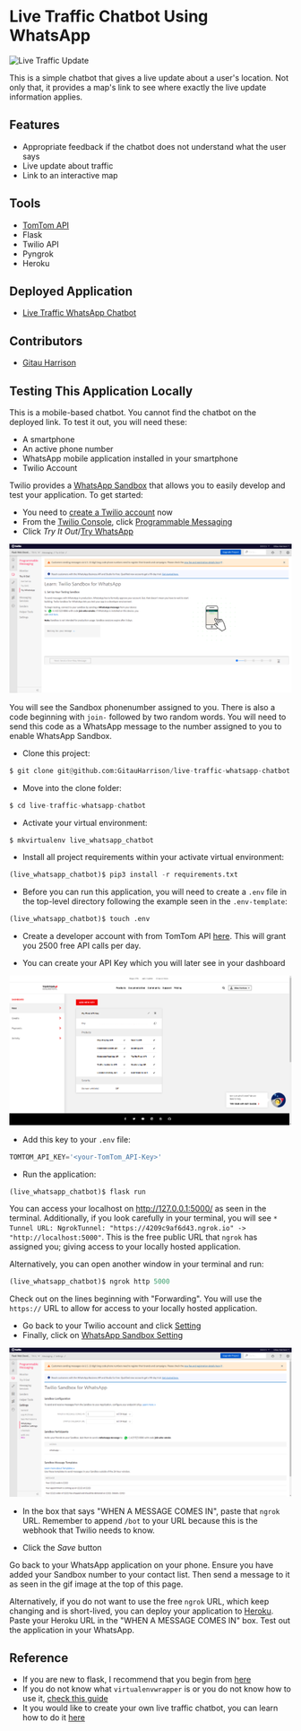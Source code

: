 # Live Traffic Chatbot Using WhatsApp

![Live Traffic Update](app/static/images/live_traffic_update.gif)

This is a simple chatbot that gives a live update about a user's location. Not only that, it provides a map's link to see where exactly the live update information applies.

## Features
* Appropriate feedback if the chatbot does not understand what the user says
* Live update about traffic
* Link to an interactive map

## Tools
* [TomTom API](https://www.tomtom.com/en_gb/)
* Flask
* Twilio API 
* Pyngrok
* Heroku

## Deployed Application

* [Live Traffic WhatsApp Chatbot](https://live-traffic-whatsapp-chatbot.herokuapp.com/)

## Contributors

* [Gitau Harrison](https://github.com/GitauHarrison)


## Testing This Application Locally

This is a mobile-based chatbot. You cannot find the chatbot on the deployed link. To test it out, you will need these:

* A smartphone
* An active phone number
* WhatsApp mobile application installed in your smartphone
* Twilio Account

Twilio provides a [WhatsApp Sandbox](https://www.twilio.com/console/sms/whatsapp/learn) that allows you to easily develop and test your application. To get started:

* You need to [create a Twilio account](https://www.twilio.com/try-twilio?promo=WNPWrR) now
* From the [Twilio Console](https://www.twilio.com/console), click [Programmable Messaging](https://www.twilio.com/console/sms/dashboard)
* Click _Try It Out_/[Try WhatsApp](https://www.twilio.com/console/sms/whatsapp/learn)

![Try WhatsApp](app/static/images/try_whatsapp.png)

You will see the Sandbox phonenumber assigned to you. There is also a code beginning with `join-` followed by two random words. You will need to send this code as a WhatsApp message to the number assigned to you to enable WhatsApp Sandbox.

* Clone this project:

```python
$ git clone git@github.com:GitauHarrison/live-traffic-whatsapp-chatbot.git
```

* Move into the clone folder:

```python
$ cd live-traffic-whatsapp-chatbot
```

* Activate your virtual environment:

```python
$ mkvirtualenv live_whatsapp_chatbot
```

* Install all project requirements within your activate virtual environment:

```python
(live_whatsapp_chatbot)$ pip3 install -r requirements.txt
```

* Before you can run this application, you will need to create a `.env` file in the top-level directory following the example seen in the `.env-template`:

```python
(live_whatsapp_chatbot)$ touch .env
```

* Create a developer account with from TomTom API [here](https://developer.tomtom.com/user/register). This will grant you 2500 free API calls per day.

* You can create your API Key which you will later see in your dashboard

![TomTom API Key](app/static/images/tomtom_api_key.png)

* Add this key to your `.env` file:

```python
TOMTOM_API_KEY='<your-TomTom_API-Key>'
```

* Run the application:

```python
(live_whatsapp_chatbot)$ flask run
```

You can access your localhost on http://127.0.0.1:5000/ as seen in the terminal. Additionally, if you look carefully in your terminal, you will see `* Tunnel URL: NgrokTunnel: "https://4209c9af6d43.ngrok.io" -> "http://localhost:5000"`. This is the free public URL that `ngrok` has assigned you; giving access to your locally hosted application.

Alternatively, you can open another window in your terminal and run:

```python
(live_whatsapp_chatbot)$ ngrok http 5000
```

Check out on the lines beginning with "Forwarding". You will use the `https://` URL to allow for access to your locally hosted application.

* Go back to your Twilio account and click [Setting](https://www.twilio.com/console/sms/settings)
* Finally, click on [WhatsApp Sandbox Setting](https://www.twilio.com/console/sms/whatsapp/sandbox)

![Twilio Sandbox](app/static/images/twilio_sandbox.png)

* In the box that says "WHEN A MESSAGE COMES IN", paste that `ngrok` URL. Remember to append `/bot` to your URL because this is the webhook that Twilio needs to know.

* Click the _Save_ button

Go back to your WhatsApp application on your phone. Ensure you have added your Sandbox number to your contact list. Then send a message to it as seen in the gif image at the top of this page.

Alternatively, if you do not want to use the free `ngrok` URL, which keep changing and is short-lived, you can deploy your application to [Heroku](https://www.heroku.com/). Paste your Heroku URL in the "WHEN A MESSAGE COMES IN" box. Test out the application in your WhatsApp.

## Reference

* If you are new to flask, I recommend that you begin from [here](https://github.com/GitauHarrison/notes/blob/master/web_development/personal_blog/personal_blog.md)
* If you do not know what `virtualenvwrapper` is or you do not know how to use it, [check this guide](https://github.com/GitauHarrison/notes/blob/master/virtualenvwrapper_setup.md)
* It you would like to create your own live traffic chatbot, you can learn how to do it [here](https://github.com/GitauHarrison/notes/blob/master/whatsapp_chatbots/live_traffic_whatsapp_chatbot.md)
